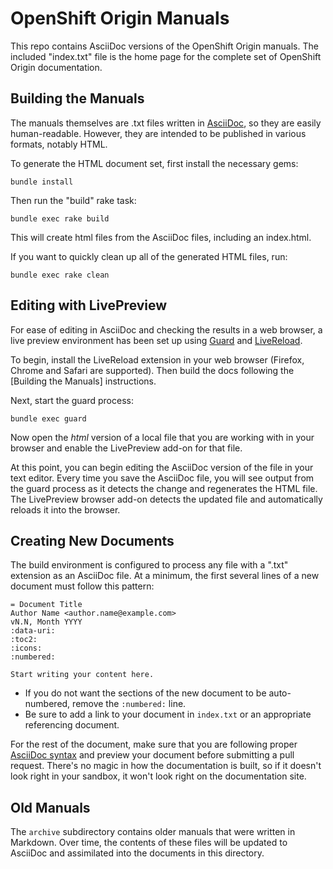 # OpenShift Origin Manuals #

This repo contains AsciiDoc versions of the OpenShift Origin manuals. The included "index.txt" file is the home page for the complete set of OpenShift Origin documentation.

## Building the Manuals ##
The manuals themselves are .txt files written in [AsciiDoc](http://asciidoc.org/), so they are easily human-readable. However, they are intended to be published in various formats, notably HTML. 

To generate the HTML document set, first install the necessary gems:

    bundle install

Then run the "build" rake task:

    bundle exec rake build

This will create html files from the AsciiDoc files, including an index.html.

If you want to quickly clean up all of the generated HTML files, run:

    bundle exec rake clean

## Editing with LivePreview ##

For ease of editing in AsciiDoc and checking the results in a web browser, a live preview environment has been set up using [Guard](http://guardgem.org/) and [LiveReload](http://livereload.com/).

To begin, install the LiveReload extension in your web browser (Firefox, Chrome and Safari are supported). Then build the docs following the [Building the Manuals] instructions.

Next, start the guard process:

    bundle exec guard

Now open the _html_ version of a local file that you are working with in your browser and enable the LivePreview add-on for that file.

At this point, you can begin editing the AsciiDoc version of the file in your text editor. Every time you save the AsciiDoc file, you will see output from the guard process as it detects the change and regenerates the HTML file. The LivePreview browser add-on detects the updated file and automatically reloads it into the browser.

## Creating New Documents ##
The build environment is configured to process any file with a ".txt" extension as an AsciiDoc file. At a minimum, the first several lines of a new document must follow this pattern:

    = Document Title
    Author Name <author.name@example.com>
    vN.N, Month YYYY
    :data-uri:
    :toc2:
    :icons:
    :numbered:
    
    Start writing your content here.

* If you do not want the sections of the new document to be auto-numbered, remove the `:numbered:` line.
* Be sure to add a link to your document in `index.txt` or an appropriate referencing document.

For the rest of the document, make sure that you are following proper [AsciiDoc syntax](http://asciidoctor.org/docs/asciidoc-writers-guide/) and preview your document before submitting a pull request. There's no magic in how the documentation is built, so if it doesn't look right in your sandbox, it won't look right on the documentation site.

## Old Manuals ##
The `archive` subdirectory contains older manuals that were written in Markdown. Over time, the contents of these files will be updated to AsciiDoc and assimilated into the documents in this directory.
